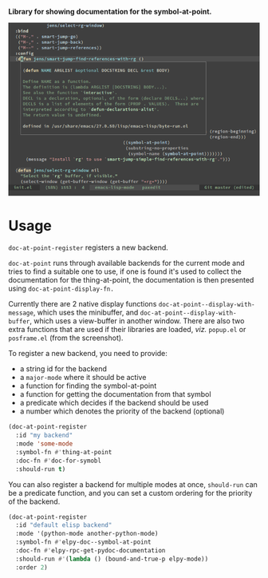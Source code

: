 **Library for showing documentation for the symbol-at-point.**

<p align="center">
  <img src="screen.png?raw=true">
</p>

# Usage

`doc-at-point-register` registers a new backend.

`doc-at-point` runs through available backends for the current mode and tries to
find a suitable one to use, if one is found it's used to collect the
documentation for the thing-at-point, the documentation is then presented using
`doc-at-point-display-fn.`

Currently there are 2 native display functions
`doc-at-point--display-with-message`, which uses the minibuffer, and
`doc-at-point--display-with-buffer`, which uses a view-buffer in another window.
There are also two extra functions that are used if their libraries are loaded,
*viz.* `popup.el` or `posframe.el` (from the screenshot).

To register a new backend, you need to provide:
- a string id for the backend
- a `major-mode` where it should be active
- a function for finding the symbol-at-point
- a function for getting the documentation from that symbol
- a predicate which decides if the backend should be used
- a number which denotes the priority of the backend (optional)

```lisp
(doc-at-point-register
  :id "my backend"
  :mode 'some-mode
  :symbol-fn #'thing-at-point
  :doc-fn #'doc-for-symobl
  :should-run t)
```

You can also register a backend for multiple modes at once, `should-run` can
be a predicate function, and you can set a custom ordering for the priority of the backend.
```lisp
(doc-at-point-register
  :id "default elisp backend"
  :mode '(python-mode another-python-mode)
  :symbol-fn #'elpy-doc--symbol-at-point
  :doc-fn #'elpy-rpc-get-pydoc-documentation
  :should-run #'(lambda () (bound-and-true-p elpy-mode))
  :order 2)
```
